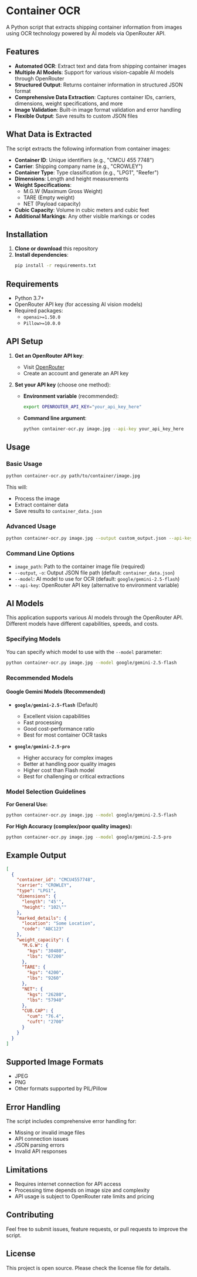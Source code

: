 # Container OCR

A Python script that extracts shipping container information from images using OCR technology powered by AI models via OpenRouter API.

## Features

- **Automated OCR**: Extract text and data from shipping container images
- **Multiple AI Models**: Support for various vision-capable AI models through OpenRouter
- **Structured Output**: Returns container information in structured JSON format
- **Comprehensive Data Extraction**: Captures container IDs, carriers, dimensions, weight specifications, and more
- **Image Validation**: Built-in image format validation and error handling
- **Flexible Output**: Save results to custom JSON files

## What Data is Extracted

The script extracts the following information from container images:

- **Container ID**: Unique identifiers (e.g., "CMCU 455 7748")
- **Carrier**: Shipping company name (e.g., "CROWLEY")
- **Container Type**: Type classification (e.g., "LPG1", "Reefer")
- **Dimensions**: Length and height measurements
- **Weight Specifications**:
  - M.G.W (Maximum Gross Weight)
  - TARE (Empty weight)
  - NET (Payload capacity)
- **Cubic Capacity**: Volume in cubic meters and cubic feet
- **Additional Markings**: Any other visible markings or codes

## Installation

1. **Clone or download** this repository
2. **Install dependencies**:
   ```bash
   pip install -r requirements.txt
   ```

## Requirements

- Python 3.7+
- OpenRouter API key (for accessing AI vision models)
- Required packages:
  - `openai>=1.50.0`
  - `Pillow>=10.0.0`

## API Setup

1. **Get an OpenRouter API key**:
   - Visit [OpenRouter](https://openrouter.ai/)
   - Create an account and generate an API key

2. **Set your API key** (choose one method):
   - **Environment variable** (recommended):
     ```bash
     export OPENROUTER_API_KEY="your_api_key_here"
     ```
   - **Command line argument**:
     ```bash
     python container-ocr.py image.jpg --api-key your_api_key_here
     ```

## Usage

### Basic Usage

```bash
python container-ocr.py path/to/container/image.jpg
```

This will:
- Process the image
- Extract container data
- Save results to `container_data.json`

### Advanced Usage

```bash
python container-ocr.py image.jpg --output custom_output.json --api-key your_key
```

### Command Line Options

- `image_path`: Path to the container image file (required)
- `--output`, `-o`: Output JSON file path (default: `container_data.json`)
- `--model`: AI model to use for OCR (default: `google/gemini-2.5-flash`)
- `--api-key`: OpenRouter API key (alternative to environment variable)

## AI Models

This application supports various AI models through the OpenRouter API. Different models have different capabilities, speeds, and costs.

### Specifying Models

You can specify which model to use with the `--model` parameter:

```bash
python container-ocr.py image.jpg --model google/gemini-2.5-flash
```

### Recommended Models

#### **Google Gemini Models** (Recommended)
- **`google/gemini-2.5-flash`** (Default)
  - Excellent vision capabilities
  - Fast processing
  - Good cost-performance ratio
  - Best for most container OCR tasks

- **`google/gemini-2.5-pro`**
  - Higher accuracy for complex images
  - Better at handling poor quality images
  - Higher cost than Flash model
  - Best for challenging or critical extractions

### Model Selection Guidelines

**For General Use:**
```bash
python container-ocr.py image.jpg --model google/gemini-2.5-flash
```

**For High Accuracy (complex/poor quality images):**
```bash
python container-ocr.py image.jpg --model google/gemini-2.5-pro
```

## Example Output

```json
[
  {
    "container_id": "CMCU4557748",
    "carrier": "CROWLEY",
    "type": "LPG1",
    "dimensions": {
      "length": "45'",
      "height": "102\""
    },
    "marked_details": {
      "location": "Some Location",
      "code": "ABC123"
    },
    "weight_capacity": {
      "M.G.W": {
        "kgs": "30480",
        "lbs": "67200"
      },
      "TARE": {
        "kgs": "4200",
        "lbs": "9260"
      },
      "NET": {
        "kgs": "26280",
        "lbs": "57940"
      },
      "CUB.CAP": {
        "cum": "76.4",
        "cuft": "2700"
      }
    }
  }
]
```

## Supported Image Formats

- JPEG
- PNG
- Other formats supported by PIL/Pillow

## Error Handling

The script includes comprehensive error handling for:
- Missing or invalid image files
- API connection issues
- JSON parsing errors
- Invalid API responses

## Limitations

- Requires internet connection for API access
- Processing time depends on image size and complexity
- API usage is subject to OpenRouter rate limits and pricing

## Contributing

Feel free to submit issues, feature requests, or pull requests to improve the script.

## License

This project is open source. Please check the license file for details. 